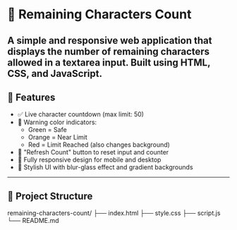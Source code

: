 # 📝 Remaining Characters Count

## A simple and responsive web application that displays the number of remaining characters allowed in a textarea input. Built using HTML, CSS, and JavaScript.

## 🚀 Features

- ✅ Live character countdown (max limit: 50)
- 🚨 Warning color indicators:
  - Green = Safe
  - Orange = Near Limit
  - Red = Limit Reached (also changes background)
- 🔄 "Refresh Count" button to reset input and counter
- 📱 Fully responsive design for mobile and desktop
- 💅 Stylish UI with blur-glass effect and gradient backgrounds

---

## 📁 Project Structure

remaining-characters-count/
├── index.html
├── style.css
├── script.js
└── README.md
